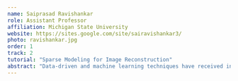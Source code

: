 ```yaml
---
name: Saiprasad Ravishankar
role: Assistant Professor
affiliation: Michigan State University
website: https://sites.google.com/site/sairavishankar3/
photo: ravishankar.jpg
order: 1
track: 2
tutorial: "Sparse Modeling for Image Reconstruction"
abstract: "Data-driven and machine learning techniques have received increasing attention in recent years for solving various problems in computational imaging. First, we will introduce basics of image reconstruction and sparse modeling before discussing the learning of various classical sparse signal models, particularly synthesis dictionaries and sparsifying transforms. The application of dictionary and transform learning to primarily medical image reconstruction will be discussed. We will also briefly discuss the combination of sparsity with other priors (e.g., low-rank) and variants such as convolutional dictionary learning and multi-layer sparse models used in image reconstruction.<br><em>Time: 50 minutes</em>"
---
```

